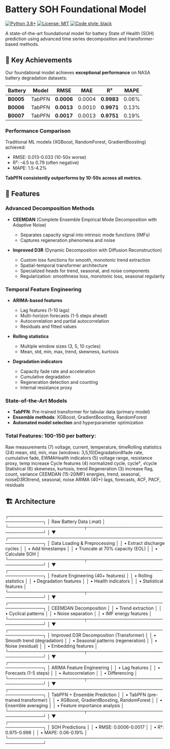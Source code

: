 # Battery SOH Foundational Model

[![Python 3.8+](https://img.shields.io/badge/python-3.8+-blue.svg)](https://www.python.org/downloads/)
[![License: MIT](https://img.shields.io/badge/License-MIT-yellow.svg)](https://opensource.org/licenses/MIT)
[![Code style: black](https://img.shields.io/badge/code%20style-black-000000.svg)](https://github.com/psf/black)

A state-of-the-art foundational model for battery State of Health (SOH) prediction using advanced time series decomposition and transformer-based methods.

## 🎯 Key Achievements

Our foundational model achieves **exceptional performance** on NASA battery degradation datasets:

| Battery | Model | RMSE | MAE | R² | MAPE |
|---------|-------|------|-----|-------|------|
| **B0005** | TabPFN | **0.0006** | 0.0004 | **0.9983** | 0.06% |
| **B0006** | TabPFN | **0.0013** | 0.0010 | **0.9971** | 0.13% |
| **B0007** | TabPFN | **0.0017** | 0.0013 | **0.9751** | 0.19% |

### Performance Comparison

Traditional ML models (XGBoost, RandomForest, GradientBoosting) achieved:
- RMSE: 0.013-0.033 (10-50x worse)
- R²: -4.5 to 0.79 (often negative)
- MAPE: 1.5-4.2%

**TabPFN consistently outperforms by 10-50x across all metrics.**

## 🌟 Features

### Advanced Decomposition Methods
- **CEEMDAN** (Complete Ensemble Empirical Mode Decomposition with Adaptive Noise)
  - Separates capacity signal into intrinsic mode functions (IMFs)
  - Captures regeneration phenomena and noise

- **Improved D3R** (Dynamic Decomposition with Diffusion Reconstruction)
  - Custom loss functions for smooth, monotonic trend extraction
  - Spatial-temporal transformer architecture
  - Specialized heads for trend, seasonal, and noise components
  - Regularization: smoothness loss, monotonic loss, seasonal regularity

### Temporal Feature Engineering
- **ARIMA-based features**
  - Lag features (1-10 lags)
  - Multi-horizon forecasts (1-5 steps ahead)
  - Autocorrelation and partial autocorrelation
  - Residuals and fitted values

- **Rolling statistics**
  - Multiple window sizes (3, 5, 10 cycles)
  - Mean, std, min, max, trend, skewness, kurtosis

- **Degradation indicators**
  - Capacity fade rate and acceleration
  - Cumulative degradation
  - Regeneration detection and counting
  - Internal resistance proxy

### State-of-the-Art Models
- **TabPFN**: Pre-trained transformer for tabular data (primary model)
- **Ensemble methods**: XGBoost, GradientBoosting, RandomForest
- **Automated model selection** and hyperparameter optimization


### **Total Features: 100-150 per battery**: 
Raw measurements (7) voltage, current, temperature, timeRolling 
statistics (24) mean, std, min, max (windows: 3,5,10)Degradation8fade rate, cumulative fade, EWMAHealth 
indicators (5) voltage range, resistance proxy, temp increase
Cycle features (4) normalized cycle, cycle², √cycle
Statistical (6) skewness, kurtosis, trend
Regeneration (3) increase flag, count, variance
CEEMDAN (15-20IMF) energies, trend, seasonal, noiseD3R3trend, seasonal, noise
ARIMA (40+) lags, forecasts, ACF, PACF, residuals

## 🏗️ Architecture

┌─────────────────────────────────────────────────────────────┐
│                    Raw Battery Data (.mat)                   │
└────────────────────────┬────────────────────────────────────┘
│
▼
┌─────────────────────────────────────────────────────────────┐
│              Data Loading & Preprocessing                    │
│  • Extract discharge cycles                                  │
│  • Add timestamps                                            │
│  • Truncate at 70% capacity (EOL)                           │
│  • Calculate SOH                                             │
└────────────────────────┬────────────────────────────────────┘
│
▼
┌─────────────────────────────────────────────────────────────┐
│              Feature Engineering (40+ features)              │
│  • Rolling statistics                                        │
│  • Degradation features                                      │
│  • Health indicators                                         │
│  • Statistical features                                      │
└────────────────────────┬────────────────────────────────────┘
│
▼
┌─────────────────────────────────────────────────────────────┐
│              CEEMDAN Decomposition                           │
│  • Trend extraction                                          │
│  • Cyclical patterns                                         │
│  • Noise separation                                          │
│  • IMF energy features                                       │
└────────────────────────┬────────────────────────────────────┘
│
▼
┌─────────────────────────────────────────────────────────────┐
│         Improved D3R Decomposition (Transformer)             │
│  • Smooth trend (degradation)                                │
│  • Seasonal patterns (regeneration)                          │
│  • Noise (residual)                                          │
│  • Embedding features                                        │
└────────────────────────┬────────────────────────────────────┘
│
▼
┌─────────────────────────────────────────────────────────────┐
│              ARIMA Feature Engineering                       │
│  • Lag features                                              │
│  • Forecasts (1-5 steps)                                     │
│  • Autocorrelation                                           │
│  • Differencing                                              │
└────────────────────────┬────────────────────────────────────┘
│
▼
┌─────────────────────────────────────────────────────────────┐
│            TabPFN + Ensemble Prediction                      │
│  • TabPFN (pre-trained transformer)                          │
│  • XGBoost, GradientBoosting, RandomForest                   │
│  • Ensemble averaging                                        │
│  • Feature importance analysis                               │
└────────────────────────┬────────────────────────────────────┘
│
▼
┌─────────────────────────────────────────────────────────────┐
│                   SOH Predictions                            │
│  • RMSE: 0.0006-0.0017                                       │
│  • R²: 0.975-0.998                                           │
│  • MAPE: 0.06-0.19%                                          │
└─────────────────────────────────────────────────────────────┘
